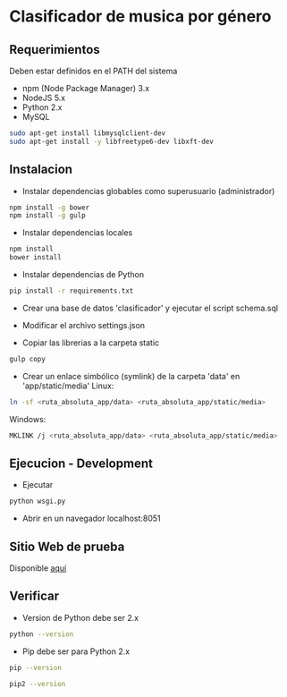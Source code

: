 # Clasificador de musica por género



## Requerimientos

Deben estar definidos en el PATH del sistema

- npm (Node Package Manager) 3.x
- NodeJS 5.x
- Python 2.x
- MySQL
```bash
sudo apt-get install libmysqlclient-dev
sudo apt-get install -y libfreetype6-dev libxft-dev
```

## Instalacion

- Instalar dependencias globables como superusuario (administrador)
```bash
npm install -g bower
npm install -g gulp
```

- Instalar dependencias locales
```bash
npm install
bower install
```

- Instalar dependencias de Python
```bash
pip install -r requirements.txt
```

- Crear una base de datos 'clasificador' y ejecutar el script schema.sql

- Modificar el archivo settings.json

- Copiar las librerias a la carpeta static
```bash
gulp copy
```

- Crear un enlace simbólico (symlink) de la carpeta 'data' en 'app/static/media'
Linux:
```bash
ln -sf <ruta_absoluta_app/data> <ruta_absoluta_app/static/media>
```
Windows:
```bash
MKLINK /j <ruta_absoluta_app/data> <ruta_absoluta_app/static/media>
```

## Ejecucion - Development

- Ejecutar
```bash
python wsgi.py
```

- Abrir en un navegador localhost:8051

## Sitio Web de prueba

Disponible [aquí](http://clasificador-yga.rhcloud.com)

## Verificar

- Version de Python debe ser 2.x
```bash
python --version
```

- Pip debe ser para Python 2.x
```bash
pip --version
```
```bash
pip2 --version
```
